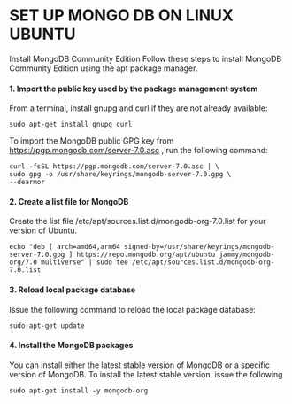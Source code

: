 # SET UP MONGO DB ON LINUX UBUNTU

Install MongoDB Community Edition
Follow these steps to install MongoDB Community Edition using the apt package manager.


#### 1. Import the public key used by the package management system
From a terminal, install gnupg and curl if they are not already available:

    sudo apt-get install gnupg curl

To import the MongoDB public GPG key from 
https://pgp.mongodb.com/server-7.0.asc
, run the following command:

    curl -fsSL https://pgp.mongodb.com/server-7.0.asc | \
    sudo gpg -o /usr/share/keyrings/mongodb-server-7.0.gpg \
    --dearmor


#### 2. Create a list file for MongoDB
Create the list file /etc/apt/sources.list.d/mongodb-org-7.0.list for your version of Ubuntu.

    echo "deb [ arch=amd64,arm64 signed-by=/usr/share/keyrings/mongodb-server-7.0.gpg ] https://repo.mongodb.org/apt/ubuntu jammy/mongodb-org/7.0 multiverse" | sudo tee /etc/apt/sources.list.d/mongodb-org-7.0.list


#### 3. Reload local package database
Issue the following command to reload the local package database:

    sudo apt-get update


#### 4. Install the MongoDB packages
You can install either the latest stable version of MongoDB or a specific version of MongoDB.
To install the latest stable version, issue the following

    sudo apt-get install -y mongodb-org

